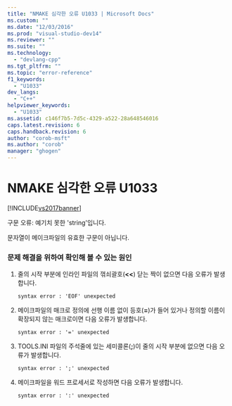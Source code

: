 ```yaml
---
title: "NMAKE 심각한 오류 U1033 | Microsoft Docs"
ms.custom: ""
ms.date: "12/03/2016"
ms.prod: "visual-studio-dev14"
ms.reviewer: ""
ms.suite: ""
ms.technology: 
  - "devlang-cpp"
ms.tgt_pltfrm: ""
ms.topic: "error-reference"
f1_keywords: 
  - "U1033"
dev_langs: 
  - "C++"
helpviewer_keywords: 
  - "U1033"
ms.assetid: c146f7b5-7d5c-4329-a522-28a648546016
caps.latest.revision: 6
caps.handback.revision: 6
author: "corob-msft"
ms.author: "corob"
manager: "ghogen"
---
```

# NMAKE 심각한 오류 U1033
[!INCLUDE[vs2017banner](../../assembler/inline/includes/vs2017banner.md)]

구문 오류: 예기치 못한 'string'입니다.  
  
 문자열이 메이크파일의 유효한 구문이 아닙니다.  
  
### 문제 해결을 위하여 확인해 볼 수 있는 원인  
  
1.  줄의 시작 부분에 인라인 파일의 꺾쇠괄호\(**\<\<**\) 닫는 짝이 없으면 다음 오류가 발생합니다.  
  
    ```  
    syntax error : 'EOF' unexpected  
    ```  
  
2.  메이크파일의 매크로 정의에 선행 이름 없이 등호\(**\=**\)가 들어 있거나 정의할 이름이 확장되지 않는 매크로이면 다음 오류가 발생합니다.  
  
    ```  
    syntax error : '=' unexpected  
    ```  
  
3.  TOOLS.INI 파일의 주석줄에 있는 세미콜론\(**;**\)이 줄의 시작 부분에 없으면 다음 오류가 발생합니다.  
  
    ```  
    syntax error : ';' unexpected  
    ```  
  
4.  메이크파일을 워드 프로세서로 작성하면 다음 오류가 발생합니다.  
  
    ```  
    syntax error : ':' unexpected  
    ```